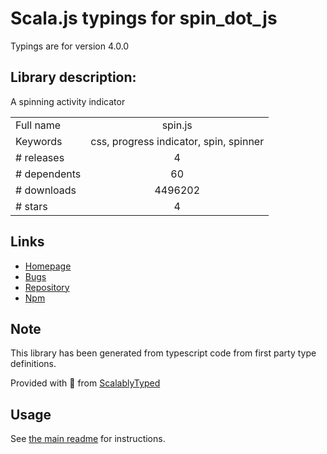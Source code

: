 
# Scala.js typings for spin_dot_js

Typings are for version 4.0.0

## Library description:
A spinning activity indicator

|                    |                 |
| ------------------ | :-------------: |
| Full name          | spin.js |
| Keywords           | css, progress indicator, spin, spinner |
| # releases         | 4 |
| # dependents       | 60 |
| # downloads        | 4496202 |
| # stars            | 4 |

## Links
- [Homepage](https://github.com/fgnass/spin.js#readme)
- [Bugs](https://github.com/fgnass/spin.js/issues)
- [Repository](https://github.com/fgnass/spin.js)
- [Npm](https://www.npmjs.com/package/spin.js)
    


## Note
This library has been generated from typescript code from first party type definitions.

Provided with :purple_heart: from [ScalablyTyped](https://github.com/oyvindberg/ScalablyTyped)

## Usage
See [the main readme](../../readme.md) for instructions.


